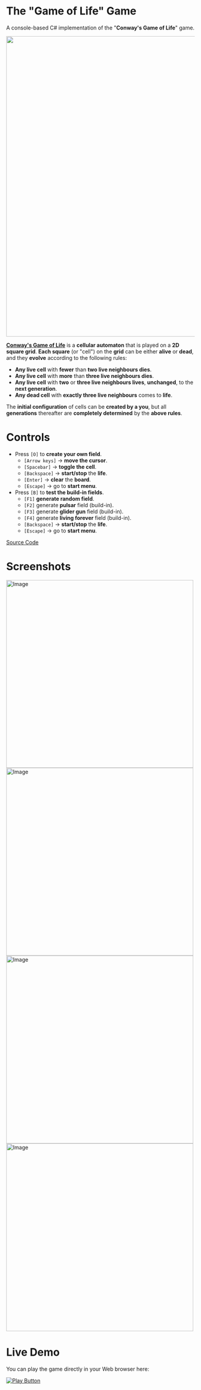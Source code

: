 # The "Game of Life" Game
A console-based C# implementation of the "**Conway's Game of Life**" game.

<p align="center">
  <img width="800" src="https://user-images.githubusercontent.com/85368212/194079367-8f8a9d4b-e21f-4988-85ca-a4c857f4f775.png">
</p>

**[Conway's Game of Life](https://en.wikipedia.org/wiki/Conway%27s_Game_of_Life)** is a **cellular automaton** that is played on a **2D square grid**. **Each square** (or "cell") on the **grid** can be either **alive** or **dead**, and they **evolve** according to the following rules:

- **Any live cell** with **fewer** than **two live neighbours dies**.
- **Any live cell** with **more** than **three live neighbours dies**.
- **Any live cell** with **two** or **three live neighbours lives**, **unchanged**, to the **next generation**.
- **Any dead cell** with **exactly three live neighbours** comes to **life**.

The **initial configuration** of cells can be **created by a you**, but all **generations** thereafter are **completely determined** by the **above rules**. 

# Controls
- Press `[O]` to **create your own field**.
  - `[Arrow keys]` -> **move the cursor**.
  - `[Spacebar]` -> **toggle the cell**.
  - `[Backspace]` -> **start/stop** the **life**.
  - `[Enter]` -> **clear** the **board**.
  - `[Escape]` -> go to **start menu**.
- Press `[B]` to **test the build-in fields**.
  - `[F1]` **generate random field**.
  - `[F2]` generate **pulsar** field (build-in).
  - `[F3]` generate **glider gun** field (build-in).
  - `[F4]` generate **living forever** field (build-in).
  - `[Backspace]` -> **start/stop** the **life**.
  - `[Escape]` -> go to **start menu**.

[Source Code](GameOfLife.cs)

# Screenshots

<img alt="Image" width="500px" src="https://user-images.githubusercontent.com/85368212/194705331-9060c8f7-26cd-4f6c-9246-f51132fe8bc6.png" />
<img alt="Image" width="500px" src="https://user-images.githubusercontent.com/85368212/194762155-a9b27635-4b27-45dc-8ab2-599db20a28d1.png" />
<img alt="Image" width="500px" src="https://user-images.githubusercontent.com/85368212/194762157-a0a97606-8be0-4c5d-8e02-b5b3c3450158.png" />
<img alt="Image" width="500px" src="https://user-images.githubusercontent.com/85368212/194762160-f942657d-1e47-4a9e-8c9e-c6b0100a7f50.png" />

# Live Demo
You can play the game directly in your Web browser here:

[<img alt="Play Button" src="https://user-images.githubusercontent.com/85368212/194762162-c4538fff-6d3f-4357-ac89-81a0c60e9e68.png" />](https://replit.com/@PetarPaunov/GameOfLife-1#GameOfLife.cs)
